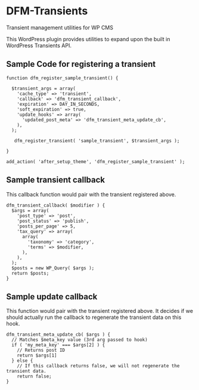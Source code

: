 # DFM-Transients
Transient management utilities for WP CMS

This WordPress plugin provides utilities to expand upon the built in WordPress Transients API.

## Sample Code for registering a transient
```
function dfm_register_sample_transient() {

  $transient_args = array(
    'cache_type' => 'transient',
    'callback' => 'dfm_transient_callback',
    'expiration' => DAY_IN_SECONDS,
    'soft_expiration' => true,
    'update_hooks' => array(
      'updated_post_meta' => 'dfm_transient_meta_update_cb',
    ),
  );

   dfm_register_transient( 'sample_transient', $transient_args );

}

add_action( 'after_setup_theme', 'dfm_register_sample_transient' );
```
## Sample transient callback
This callback function would pair with the transient registered above.
```
dfm_transient_callback( $modifier ) {
  $args = array(
    'post_type' => 'post',
    'post_status' => 'publish',
    'posts_per_page' => 5,
    'tax_query' => array(
      array(
        'taxonomy' => 'category',
        'terms' => $modifier,
      ),
    ),
  );
  $posts = new WP_Query( $args );
  return $posts;
}
```
## Sample update callback
This function would pair with the transient registered above. It decides if we should actually run the callback to regenerate the transient data on this hook.
```
dfm_transient_meta_update_cb( $args ) {
  // Matches $meta_key value (3rd arg passed to hook)
  if ( 'my_meta_key' === $args[2] ) {
    // Returns post ID
    return $args[1]
  } else {
    // If this callback returns false, we will not regenerate the transient data.
    return false;
}
```

